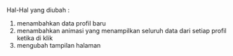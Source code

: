 Hal-Hal yang diubah :
1. menambahkan data profil baru
2. menambahkan animasi yang menampilkan seluruh data dari setiap profil ketika di klik
3. mengubah tampilan halaman
